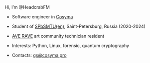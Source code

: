 Hi, I’m @HeadcrabFM
- Software engineer in [Cosyma](https://en.cosyma.pro)
- Student of [SPbSMTU](https://www.smtu.ru)[(en)](https://en.smtu.ru), Saint-Petersburg, Russia (2020-2024)
- [AVE RAVE](https://t.me/AveRaveSpace) art community technician resident
- Interests: Python, Linux, forensic, quantum cryptography 

- Contacts: gs@cosyma.pro

<!---
HeadcrabFM/HeadcrabFM is a ✨ special ✨ repository because its `README.md` (this file) appears on your GitHub profile.
You can click the Preview link to take a look at your changes.
--->
